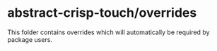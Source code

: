 # abstract-crisp-touch/overrides

This folder contains overrides which will automatically be required by package users.
